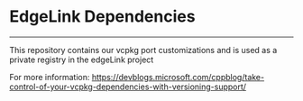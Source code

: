 # EdgeLink Dependencies
----

This repository contains our vcpkg port customizations and is used as a private registry in the edgeLink project

For more information: https://devblogs.microsoft.com/cppblog/take-control-of-your-vcpkg-dependencies-with-versioning-support/
